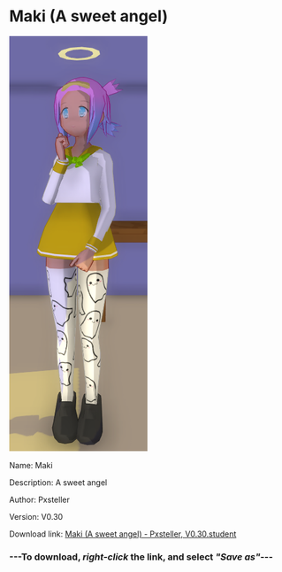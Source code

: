 # Maki (A sweet angel)

<img src = "https://raw.githubusercontent.com/Arbiter1223/Daigaku-Gurashi-Custom-Students/master/Students/Files/Maki%20(A%20sweet%20angel).png">

Name: Maki

Description: A sweet angel

Author: Pxsteller

Version: V0.30

Download link: <a href="https://raw.githubusercontent.com/Arbiter1223/Daigaku-Gurashi-Custom-Students/master/Students/Files/Maki%20(A%20sweet%20angel)%20-%20Pxsteller%2C%20V0.30.student">Maki (A sweet angel) - Pxsteller, V0.30.student</a>

### ---**To download, _right-click_ the link, and select _"Save as"_**---
